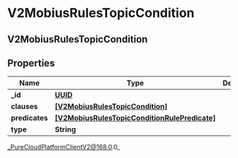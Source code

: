 # V2MobiusRulesTopicCondition

## V2MobiusRulesTopicCondition

## Properties

|Name | Type | Description | Notes|
|------------ | ------------- | ------------- | -------------|
| **_id** | [**UUID**](UUID) |  | [optional] |
| **clauses** | [**[V2MobiusRulesTopicCondition]**]([V2MobiusRulesTopicCondition]) |  | [optional] |
| **predicates** | [**[V2MobiusRulesTopicConditionRulePredicate]**]([V2MobiusRulesTopicConditionRulePredicate]) |  | [optional] |
| **type** | **String** |  | [optional] |



_PureCloudPlatformClientV2@168.0.0_

